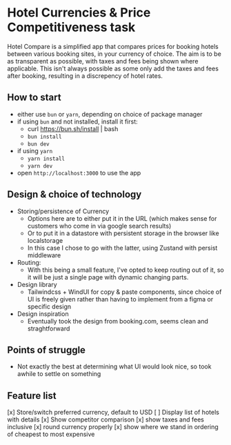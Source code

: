 # Hotel Currencies & Price Competitiveness task
Hotel Compare is a simplified app that compares prices for booking hotels between various booking sites, in your currency of choice.
The aim is to be as transparent as possible, with taxes and fees being shown where applicable. This isn't always possible as some only add the taxes and fees after booking, resulting in a discrepency of hotel rates.


## How to start
- either use `bun` or `yarn`, depending on choice of package manager
- if using `bun` and not installed, install it first:
  - curl https://bun.sh/install | bash
  - `bun install`
  - `bun dev`
- if using `yarn`
  - `yarn install`
  - `yarn dev`
- open `http://localhost:3000` to use the app


## Design & choice of technology
- Storing/persistence of Currency
  - Options here are to either put it in the URL (which makes sense for customers who come in via google search results)
  - Or to put it in a datastore with persistent storage in the browser like localstorage 
  - In this case I chose to go with the latter, using Zustand with persist middleware
- Routing:
  - With this being a small feature, I've opted to keep routing out of it, so it will be just a single page with dynamic changing parts.
- Design library
  - Tailwindcss + WindUI for copy & paste components, since choice of UI is freely given rather than having to implement from a figma or specific design
- Design inspiration
  - Eventually took the design from booking.com, seems clean and straghtforward


## Points of struggle
- Not exactly the best at determining what UI would look nice, so took awhile to settle on something


## Feature list
[x] Store/switch preferred currency, default to USD
[ ] Display list of hotels with details
[x] Show competitor comparison
[x] show taxes and fees inclusive
[x] round currency properly
[x] show where we stand in ordering of cheapest to most expensive